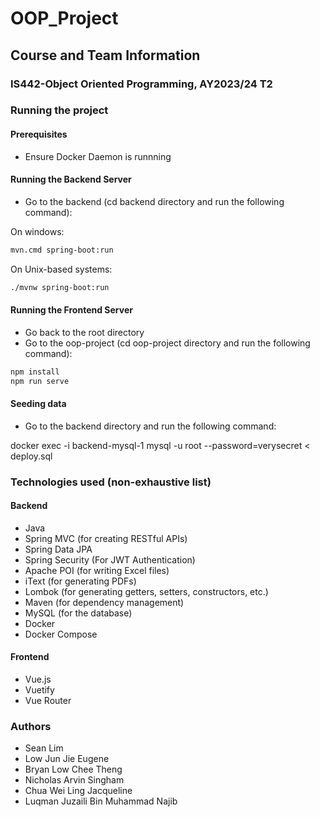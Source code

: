 # OOP_Project

## Course and Team Information
### IS442-Object Oriented Programming, AY2023/24 T2


### Running the project
#### Prerequisites
- Ensure Docker Daemon is runnning

#### Running the Backend Server
- Go to the backend (cd backend directory and run the following command):

On windows:
```sh
mvn.cmd spring-boot:run
```

On Unix-based systems:
```sh
./mvnw spring-boot:run
```
#### Running the Frontend Server
- Go back to the root directory
- Go to the oop-project (cd oop-project directory and run the following command):

```sh
npm install
npm run serve
```

#### Seeding data
- Go to the backend directory and run the following command:

docker exec -i backend-mysql-1  mysql -u root --password=verysecret < deploy.sql

#### 

### Technologies used (non-exhaustive list)
#### Backend
- Java
- Spring MVC (for creating RESTful APIs)
- Spring Data JPA
- Spring Security (For JWT Authentication)
- Apache POI (for writing Excel files)
- iText (for generating PDFs)
- Lombok (for generating getters, setters, constructors, etc.)
- Maven (for dependency management)
- MySQL (for the database)
- Docker
- Docker Compose

#### Frontend
- Vue.js
- Vuetify
- Vue Router

### Authors
- Sean Lim
- Low Jun Jie Eugene
- Bryan Low Chee Theng
- Nicholas Arvin Singham
- Chua Wei Ling Jacqueline
- Luqman Juzaili Bin Muhammad Najib
